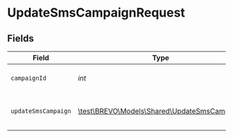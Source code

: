 # UpdateSmsCampaignRequest


## Fields

| Field                                                                                   | Type                                                                                    | Required                                                                                | Description                                                                             |
| --------------------------------------------------------------------------------------- | --------------------------------------------------------------------------------------- | --------------------------------------------------------------------------------------- | --------------------------------------------------------------------------------------- |
| `campaignId`                                                                            | *int*                                                                                   | :heavy_check_mark:                                                                      | id of the SMS campaign                                                                  |
| `updateSmsCampaign`                                                                     | [\test\BREVO\Models\Shared\UpdateSmsCampaign](../../Models/Shared/UpdateSmsCampaign.md) | :heavy_check_mark:                                                                      | Values to update an SMS Campaign                                                        |